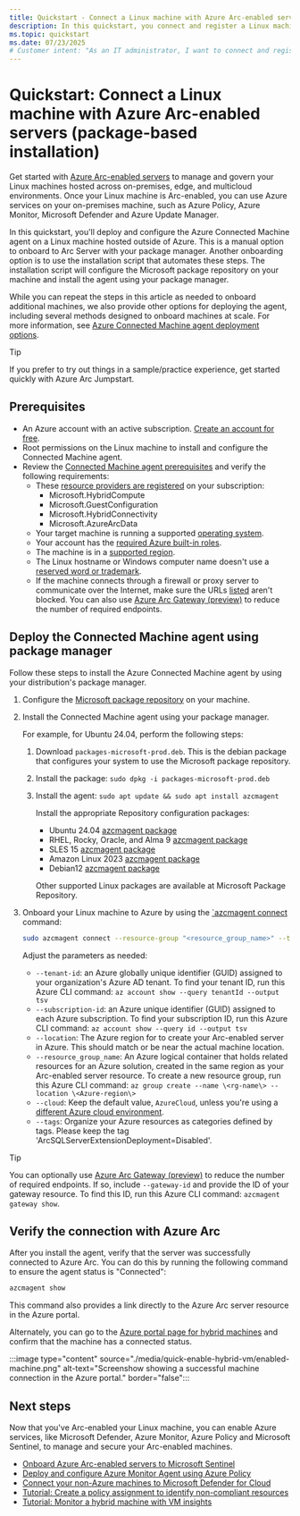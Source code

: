 ```yaml
---
title: Quickstart - Connect a Linux machine with Azure Arc-enabled servers (package-based installation)
description: In this quickstart, you connect and register a Linux machine to Azure Arc using a package-based installation method.
ms.topic: quickstart
ms.date: 07/23/2025
# Customer intent: "As an IT administrator, I want to connect and register Linux machines with Azure management tools, so that I can effectively manage and oversee my on-premises, edge, and multicloud environments."
---
```


# Quickstart: Connect a Linux machine with Azure Arc-enabled servers (package-based installation)

Get started with [Azure Arc-enabled servers](overview.md) to manage and govern your Linux machines hosted across on-premises, edge, and multicloud environments. Once your Linux machine is Arc-enabled, you can use Azure services on your on-premises machine, such as Azure Policy, Azure Monitor, Microsoft Defender and Azure Update Manager.

In this quickstart, you'll deploy and configure the Azure Connected Machine agent on a Linux machine hosted outside of Azure. This is a manual option to onboard to Arc Server with your package manager. Another onboarding option is to use the installation script that automates these steps. The installation script will configure the Microsoft package repository on your machine and install the agent using your package manager.

While you can repeat the steps in this article as needed to onboard additional machines, we also provide other options for deploying the agent, including several methods designed to onboard machines at scale. For more information, see [Azure Connected Machine agent deployment options](deployment-options.md).

> [!TIP]
> If you prefer to try out things in a sample/practice experience, get started quickly with Azure Arc Jumpstart.

## Prerequisites

- An Azure account with an active subscription. [Create an account for free](https://azure.microsoft.com/free/?WT.mc_id=A261C142F).
- Root permissions on the Linux machine to install and configure the Connected Machine agent.
- Review the [Connected Machine agent prerequisites](prerequisites.md) and verify the following requirements:
  - These [resource providers are registered](prerequisites.md#azure-resource-providers) on your subscription:
    - Microsoft.HybridCompute
    - Microsoft.GuestConfiguration
    - Microsoft.HybridConnectivity
    - Microsoft.AzureArcData  
  - Your target machine is running a supported [operating system](prerequisites.md#supported-operating-systems).
  - Your account has the [required Azure built-in roles](prerequisites.md#required-permissions).
  - The machine is in a [supported region](overview.md#supported-regions).
  - The Linux hostname or Windows computer name doesn't use a [reserved word or trademark](/azure/azure-resource-manager/templates/error-reserved-resource-name).
  - If the machine connects through a firewall or proxy server to communicate over the Internet, make sure the URLs [listed](network-requirements.md#urls) aren't blocked. You can also use [Azure Arc Gateway (preview)](/azure/azure-arc/servers/arc-gateway?tabs=cli) to reduce the number of required endpoints.

## Deploy the Connected Machine agent using package manager

Follow these steps to install the Azure Connected Machine agent by using your distribution's package manager.

1. Configure the [Microsoft package repository](https://packages.microsoft.com/) on your machine.

1. Install the Connected Machine agent using your package manager.

   For example, for Ubuntu 24.04, perform the following steps:

   1. Download `packages-microsoft-prod.deb`. This is the debian package that configures your system to use the Microsoft package repository.
   1. Install the package: `sudo dpkg -i packages-microsoft-prod.deb`
   1. Install the agent: `sudo apt update && sudo apt install azcmagent`

      Install the appropriate Repository configuration packages:

      - Ubuntu 24.04 [azcmagent package](https://packages.microsoft.com/ubuntu/24.04/prod/pool/main/a/azcmagent/)
      - RHEL, Rocky, Oracle, and Alma 9 [azcmagent package](https://packages.microsoft.com/rhel/9/prod/Packages/a/azcmagent-1.54.03104-480.x86_64.rpm)
      - SLES 15 [azcmagent package](https://packages.microsoft.com/sles/15/prod/Packages/a/azcmagent-1.9.21208-007.x86_64.rpm)
      - Amazon Linux 2023 [azcmagent package](https://packages.microsoft.com/amazonlinux/2023/prod/Packages/a/azcmagent-1.54.03104-480.x86_64.rpm)
      - Debian12 [azcmagent package](https://packages.microsoft.com/debian/12/prod/pool/main/a/azcmagent/azcmagent_1.54.03104.480_amd64.deb)

      Other supported Linux packages are available at Microsoft Package Repository.

1. Onboard your Linux machine to Azure by using the [`azcmagent connect](azcmagent-connect.md) command:

   ```sh
   sudo azcmagent connect --resource-group "<resource_group_name>" --tenant-id "<tenant_id>" --location "<azure_region>" --subscription-id "<subscription_id>" --cloud "AzureCloud" --tags 'ArcSQLServerExtensionDeployment=Disabled'
   ```

   Adjust the parameters as needed:

   - `--tenant-id`: an Azure globally unique identifier (GUID) assigned to your organization's Azure AD tenant. To find your tenant ID, run this Azure CLI command: `az account show --query tenantId --output tsv`
   - `--subscription-id`: an Azure unique identifier (GUID) assigned to each Azure subscription. To find your subscription ID, run this Azure CLI command: `az account show --query id --output tsv`
   - `--location`: The Azure region for to create your Arc-enabled server in Azure. This should match or be near the actual machine location.
   - `--resource_group_name`: An Azure logical container that holds related resources for an Azure solution, created in the same region as your Arc-enabled server resource. To create a new resource group, run this Azure CLI command: `az group create --name \<rg-name\> --location \<Azure-region\>`
   - `--cloud`: Keep the default value, `AzureCloud`, unless you're using a [different Azure cloud environment](azcmagent-connect.md#flags).
   - `--tags`: Organize your Azure resources as categories defined by tags. Please keep the tag 'ArcSQLServerExtensionDeployment=Disabled'.

> [!TIP]
> You can optionally use [Azure Arc Gateway (preview)](/azure/azure-arc/servers/arc-gateway?tabs=cli#create-the-arc-gateway-resource) to reduce the number of required endpoints. If so, include `--gateway-id` and provide the ID of your gateway resource. To find this ID, run this Azure CLI command: `azcmagent gateway show`.

## Verify the connection with Azure Arc

After you install the agent, verify that the server was successfully connected to Azure Arc. You can do this by running the following command to ensure the agent status is "Connected":

   ```bash
   azcmagent show
   ```

This command also provides a link directly to the Azure Arc server resource in the Azure portal.

Alternately, you can go to the [Azure portal page for hybrid machines](https://aka.ms/hybridmachineportal) and confirm that the machine has a connected status.

:::image type="content" source="./media/quick-enable-hybrid-vm/enabled-machine.png" alt-text="Screenshow showing a successful machine connection in the Azure portal." border="false":::

## Next steps

Now that you've Arc-enabled your Linux machine, you can enable Azure services, like Microsoft Defender, Azure Monitor, Azure Policy and Microsoft Sentinel, to manage and secure your Arc-enabled machines.

- [Onboard Azure Arc-enabled servers to Microsoft Sentinel](scenario-onboard-azure-sentinel.md)
- [Deploy and configure Azure Monitor Agent using Azure Policy](deploy-ama-policy.md)
- [Connect your non-Azure machines to Microsoft Defender for Cloud](/azure/defender-for-cloud/quickstart-onboard-machines?toc=%2Fazure%2Fazure-arc%2Fservers%2Ftoc.json&bc=%2Fazure%2Fazure-arc%2Fservers%2Fbreadcrumb%2Ftoc.json)
- [Tutorial: Create a policy assignment to identify non-compliant resources](tutorial-assign-policy-portal.md)
- [Tutorial: Monitor a hybrid machine with VM insights](tutorial-enable-vm-insights.md)
